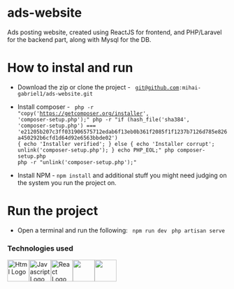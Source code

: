 # ads-website

Ads posting website, created using ReactJS for frontend, and PHP/Laravel for the backend part, along with Mysql for the DB.

# How to instal and run

-   Download the zip or clone the project - <code>
    git@github.com:mihai-gabriel1/ads-website.git
    </code>

-   Install composer - <code>
    php -r "copy('https://getcomposer.org/installer', 'composer-setup.php');"
    php -r "if (hash_file('sha384', 'composer-setup.php') === 'e21205b207c3ff031906575712edab6f13eb0b361f2085f1f1237b7126d785e826a450292b6cfd1d64d92e6563bbde02') { echo 'Installer verified'; } else { echo 'Installer corrupt'; unlink('composer-setup.php'); } echo PHP_EOL;"
    php composer-setup.php
    php -r "unlink('composer-setup.php');"</code>

-   Install NPM - <code>npm install</code> and additional stuff you might need judging on the system you run the project on.

# Run the project

-   Open a terminal and run the following:
    <code>
    npm run dev</code>
    <code>
    php artisan serve</code>

### Technologies used

<div style="display:flex; flex-direction: row; align-items: center; justify-content-center">
    <img src="https://upload.wikimedia.org/wikipedia/commons/6/61/HTML5_logo_and_wordmark.svg" alt="Html Logo" width="50" height="50">
    <img src="https://upload.wikimedia.org/wikipedia/commons/9/99/Unofficial_JavaScript_logo_2.svg" alt="Javascript Logo" width="50" height="50">
    <img src="https://upload.wikimedia.org/wikipedia/commons/a/a7/React-icon.svg" alt="React Logo" width="50" height="50">
    <img src="https://www.php.net/images/logos/new-php-logo.png" width="50" height="50">
    <img src="https://laravel.com/img/logomark.min.svg" width="50" height="50">
</div>
